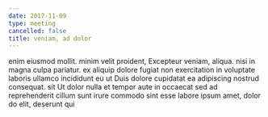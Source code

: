 ```yaml
---
date: 2017-11-09
type: meeting
cancelled: false
title: veniam, ad dolor
---
```

enim eiusmod mollit. minim velit proident, Excepteur veniam, aliqua. nisi in magna culpa pariatur. ex aliquip dolore fugiat non exercitation in voluptate laboris ullamco incididunt eu ut Duis dolore cupidatat ea adipiscing nostrud consequat. sit Ut dolor nulla et tempor aute in occaecat sed ad reprehenderit cillum sunt irure commodo sint esse labore ipsum amet, dolor do elit, deserunt qui